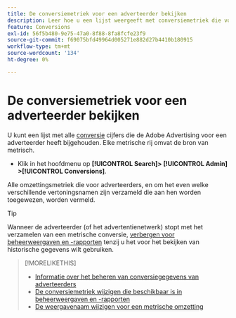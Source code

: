```yaml
---
title: De conversiemetriek voor een adverteerder bekijken
description: Leer hoe u een lijst weergeeft met conversiemetriek die voor een adverteerder wordt bijgehouden.
feature: Conversions
exl-id: 56f5b480-9e75-47a0-8f88-8fa8fcfe23f9
source-git-commit: f69075bfd49964d005271e882d27b4410b180915
workflow-type: tm+mt
source-wordcount: '134'
ht-degree: 0%

---
```


# De conversiemetriek voor een adverteerder bekijken

U kunt een lijst met alle [conversie](/help/search-social-commerce/glossary.md#c-d) cijfers die de Adobe Advertising voor een adverteerder heeft bijgehouden. Elke metrische rij omvat de bron van metrisch.

* Klik in het hoofdmenu op **[!UICONTROL Search]> [!UICONTROL Admin] >[!UICONTROL Conversions]**.

Alle omzettingsmetriek die voor adverteerders, en om het even welke verschillende vertoningsnamen zijn verzameld die aan hen worden toegewezen, worden vermeld.

>[!TIP]
>
>Wanneer de adverteerder (of het advertentienetwerk) stopt met het verzamelen van een metrische conversie, [verbergen voor beheerweergaven en -rapporten](conversion-metric-edit-available.md) tenzij u het voor het bekijken van historische gegevens wilt gebruiken.

>[!MORELIKETHIS]
>
>* [Informatie over het beheren van conversiegegevens van adverteerders](conversion-metric-about.md)
>* [De conversiemetriek wijzigen die beschikbaar is in beheerweergaven en -rapporten](conversion-metric-edit-available.md)
>* [De weergavenaam wijzigen voor een metrische omzetting](conversion-metric-edit-display-name.md)
